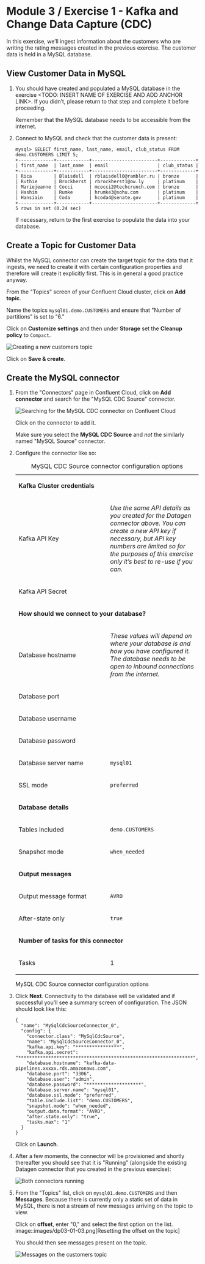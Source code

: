 # Module 3 / Exercise 1 - Kafka and Change Data Capture (CDC)

In this exercise, we’ll ingest information about the customers who are writing the rating messages created in the previous exercise. The customer data is held in a MySQL database.

## View Customer Data in MySQL

1.  You should have created and populated a MySQL database in the exercise &lt;TODO: INSERT NAME OF EXERCISE AND ADD ANCHOR LINK&gt;. If you didn’t, please return to that step and complete it before proceeding.

    Remember that the MySQL database needs to be accessible from the internet.

2.  Connect to MySQL and check that the customer data is present:

        mysql> SELECT first_name, last_name, email, club_status FROM demo.CUSTOMERS LIMIT 5;
        +-------------+------------+------------------------+-------------+
        | first_name  | last_name  | email                  | club_status |
        +-------------+------------+------------------------+-------------+
        | Rica        | Blaisdell  | rblaisdell0@rambler.ru | bronze      |
        | Ruthie      | Brockherst | rbrockherst1@ow.ly     | platinum    |
        | Mariejeanne | Cocci      | mcocci2@techcrunch.com | bronze      |
        | Hashim      | Rumke      | hrumke3@sohu.com       | platinum    |
        | Hansiain    | Coda       | hcoda4@senate.gov      | platinum    |
        +-------------+------------+------------------------+-------------+
        5 rows in set (0.24 sec)

    If necessary, return to the first exercise to populate the data into your database.

## Create a Topic for Customer Data

Whilst the MySQL connector can create the target topic for the data that it ingests, we need to create it with certain configuration properties and therefore will create it explicitly first. This is in general a good practice anyway.

From the "Topics" screen of your Confluent Cloud cluster, click on **Add topic**.

Name the topics `mysql01.demo.CUSTOMERS` and ensure that "Number of partitions" is set to "6."

Click on **Customize settings** and then under **Storage** set the **Cleanup policy** to `Compact`.

![Creating a new customers topic](images/dp03-01-01.png)

Click on **Save & create**.

## Create the MySQL connector

1.  From the "Connectors" page in Confluent Cloud, click on **Add connector** and search for the "MySQL CDC Source" connector.

    ![Searching for the MySQL CDC connector on Confluent Cloud](images/dp03-01-06.png)

    Click on the connector to add it.

    Make sure you select the **MySQL CDC Source** and *not* the similarly named "MySQL Source" connector.

2.  Configure the connector like so:

    <table><caption>MySQL CDC Source connector configuration options</caption><colgroup><col style="width: 50%" /><col style="width: 50%" /></colgroup><tbody><tr class="odd"><td style="text-align: left;" colspan="2"><p><strong>Kafka Cluster credentials</strong></p></td></tr><tr class="even"><td style="text-align: left;"><p>Kafka API Key</p></td><td style="text-align: left;"><p><em>Use the same API details as you created for the Datagen connector above. You can create a new API key if necessary, but API key numbers are limited so for the purposes of this exercise only it’s best to re-use if you can.</em></p></td></tr><tr class="odd"><td style="text-align: left;"><p>Kafka API Secret</p></td><td></td></tr><tr class="even"><td style="text-align: left;" colspan="2"><p><strong>How should we connect to your database?</strong></p></td></tr><tr class="odd"><td style="text-align: left;"><p>Database hostname</p></td><td style="text-align: left;"><p><em>These values will depend on where your database is and how you have configured it. The database needs to be open to inbound connections from the internet.</em></p></td></tr><tr class="even"><td style="text-align: left;"><p>Database port</p></td><td></td></tr><tr class="odd"><td style="text-align: left;"><p>Database username</p></td><td></td></tr><tr class="even"><td style="text-align: left;"><p>Database password</p></td><td></td></tr><tr class="odd"><td style="text-align: left;"><p>Database server name</p></td><td style="text-align: left;"><p><code>mysql01</code></p></td></tr><tr class="even"><td style="text-align: left;"><p>SSL mode</p></td><td style="text-align: left;"><p><code>preferred</code></p></td></tr><tr class="odd"><td style="text-align: left;" colspan="2"><p><strong>Database details</strong></p></td></tr><tr class="even"><td style="text-align: left;"><p>Tables included</p></td><td style="text-align: left;"><p><code>demo.CUSTOMERS</code></p></td></tr><tr class="odd"><td style="text-align: left;"><p>Snapshot mode</p></td><td style="text-align: left;"><p><code>when_needed</code></p></td></tr><tr class="even"><td style="text-align: left;" colspan="2"><p><strong>Output messages</strong></p></td></tr><tr class="odd"><td style="text-align: left;"><p>Output message format</p></td><td style="text-align: left;"><p><code>AVRO</code></p></td></tr><tr class="even"><td style="text-align: left;"><p>After-state only</p></td><td style="text-align: left;"><p><code>true</code></p></td></tr><tr class="odd"><td style="text-align: left;" colspan="2"><p><strong>Number of tasks for this connector</strong></p></td></tr><tr class="even"><td style="text-align: left;"><p>Tasks</p></td><td style="text-align: left;"><p>1</p></td></tr></tbody></table>

    MySQL CDC Source connector configuration options

3.  Click **Next**. Connectivity to the database will be validated and if successful you’ll see a summary screen of configuration. The JSON should look like this:

        {
          "name": "MySqlCdcSourceConnector_0",
          "config": {
            "connector.class": "MySqlCdcSource",
            "name": "MySqlCdcSourceConnector_0",
            "kafka.api.key": "****************",
            "kafka.api.secret": "****************************************************************",
            "database.hostname": "kafka-data-pipelines.xxxxx.rds.amazonaws.com",
            "database.port": "3306",
            "database.user": "admin",
            "database.password": "********************",
            "database.server.name": "mysql01",
            "database.ssl.mode": "preferred",
            "table.include.list": "demo.CUSTOMERS",
            "snapshot.mode": "when_needed",
            "output.data.format": "AVRO",
            "after.state.only": "true",
            "tasks.max": "1"
          }
        }

    Click on **Launch**.

4.  After a few moments, the connector will be provisioned and shortly thereafter you should see that it is "Running" (alongside the existing Datagen connector that you created in the previous exercise):

    ![Both connectors running](images/dp03-01-02.png)

5.  From the "Topics" list, click on `mysql01.demo.CUSTOMERS` and then **Messages**. Because there is currently only a static set of data in MySQL, there is not a stream of new messages arriving on the topic to view.

    Click on **offset**, enter "0," and select the first option on the list. image::images/dp03-01-03.png\[Resetting the offset on the topic\]

    You should then see messages present on the topic.

    ![Messages on the customers topic](images/dp03-01-04.png)

